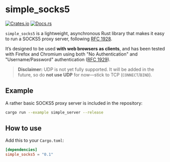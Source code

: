 # simple_socks5

[![Crates.io](https://img.shields.io/crates/v/simple-socks5.svg)](https://crates.io/crates/simple_socks5)
[![Docs.rs](https://docs.rs/simple_socks5/badge.svg)](https://docs.rs/simple_socks5)

`simple_socks5` is a lightweight, asynchronous Rust library that makes it easy to run a SOCKS5 proxy server, following [RFC 1928](https://tools.ietf.org/html/rfc1928). 

It’s designed to be used **with web browsers as clients**, and has been tested with Firefox and Chromium using both "No Authentication" and "Username/Password" authentication ([RFC 1929](https://tools.ietf.org/html/rfc1929)).

> **Disclaimer:** UDP is not yet fully supported. It will be added in the future, so do **not use UDP** for now—stick to TCP (`CONNECT`/`BIND`).

## Example

A rather basic SOCKS5 proxy server is included in the repository:

```bash
cargo run --example simple_server --release
```

## How to use

Add this to your `Cargo.toml`:

```toml
[dependencies]
simple_socks5 = "0.1"

